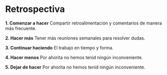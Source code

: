 # Retrospectiva

__1. Comenzar a hacer__
Compartir retroalimentación y comentarios de manera más frecuente. 

__2. Hacer más__
Tener más reuniones semanales para resolver dudas.

__3. Continuar haciendo__
El trabajo en tiempo y forma.

__4. Hacer menos__
Por ahorita no hemos tenid ningún inconveniente.

__5. Dejar de hacer__
Por ahorita no hemos tenid ningún inconveniente.
